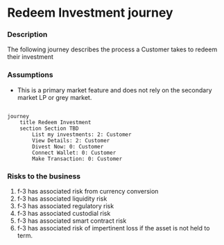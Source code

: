 # Redeem Investment journey

### Description

The following journey describes the process a Customer takes to redeem their investment

### Assumptions

- This is a primary market feature and does not rely on the secondary market LP or grey market.

```mermaid

journey
    title Redeem Investment
    section Section TBD
        List my investments: 2: Customer
        View Details: 2: Customer
        Divest Now: 0: Customer
        Connect Wallet: 0: Customer
        Make Transaction: 0: Customer

```

### Risks to the business

1. f-3 has associated risk from currency conversion
2. f-3 has associated liquidity risk
3. f-3 has associated regulatory risk
4. f-3 has associated custodial risk
5. f-3 has associated smart contract risk
6. f-3 has associated risk of impertinent loss if the asset is not held to term. 